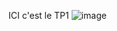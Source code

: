 ICI c'est le TP1
![image](https://github.com/user-attachments/assets/78b8017e-7165-49a1-85a1-5f09c21a1e66)

